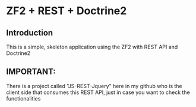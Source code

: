 ZF2 + REST + Doctrine2
=======================

Introduction
------------
This is a simple, skeleton application using the ZF2 with REST API
and Doctrine2 

IMPORTANT:
----------
There is a project called "JS-REST-Jquery" here in my github
who is the client side that consumes this REST API, just in
case you want to check the functionalities

